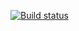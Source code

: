 [![Build status](https://ci.appveyor.com/api/projects/status/qx3agjonhocqn7nt?svg=true)](https://ci.appveyor.com/project/Slava-82/patterns)